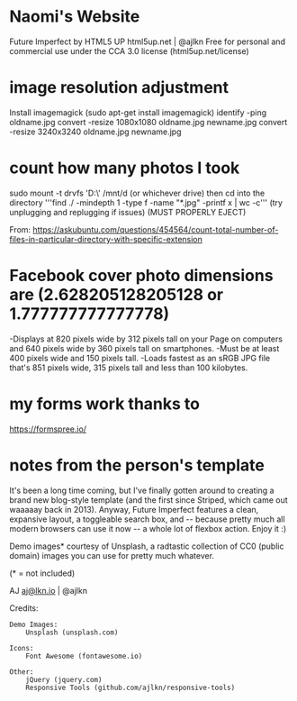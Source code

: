 # Naomi's Website

Future Imperfect by HTML5 UP
html5up.net | @ajlkn
Free for personal and commercial use under the CCA 3.0 license (html5up.net/license)

# image resolution adjustment
Install imagemagick (sudo apt-get install imagemagick)
identify -ping oldname.jpg
convert -resize 1080x1080 oldname.jpg newname.jpg
convert -resize 3240x3240 oldname.jpg newname.jpg

# count how many photos I took

sudo mount -t drvfs 'D:\\' /mnt/d (or whichever drive)
then cd into the directory
'''find ./ -mindepth 1 -type f -name "\*.jpg" -printf x | wc -c'''
(try unplugging and replugging if issues)
(MUST PROPERLY EJECT)

From: <https://askubuntu.com/questions/454564/count-total-number-of-files-in-particular-directory-with-specific-extension>

# Facebook cover photo dimensions are (2.628205128205128 or 1.777777777777778)
-Displays at 820 pixels wide by 312 pixels tall on your Page on computers and 640 pixels wide by 360 pixels tall on smartphones.
-Must be at least 400 pixels wide and 150 pixels tall.
-Loads fastest as an sRGB JPG file that's 851 pixels wide, 315 pixels tall and less than 100 kilobytes.

# my forms work thanks to

<https://formspree.io/>

# notes from the person's template

It's been a long time coming, but I've finally gotten around to creating a brand new
blog-style template (and the first since Striped, which came out waaaaay back in 2013).
Anyway, Future Imperfect features a clean, expansive layout, a toggleable search box,
and -- because pretty much all modern browsers can use it now -- a whole lot of flexbox
action. Enjoy it :)

Demo images\* courtesy of Unsplash, a radtastic collection of CC0 (public domain) images
you can use for pretty much whatever.

(\* = not included)

AJ
aj@lkn.io | @ajlkn

Credits:

    Demo Images:
    	Unsplash (unsplash.com)

    Icons:
    	Font Awesome (fontawesome.io)

    Other:
    	jQuery (jquery.com)
    	Responsive Tools (github.com/ajlkn/responsive-tools)
